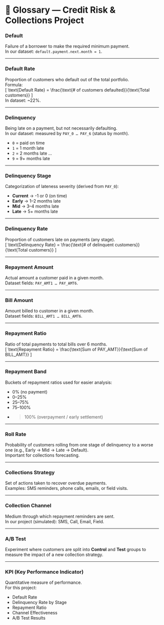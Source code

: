 # 📘 Glossary — Credit Risk & Collections Project

### **Default**
Failure of a borrower to make the required minimum payment.  
In our dataset: `default.payment.next.month = 1`.

---

### **Default Rate**
Proportion of customers who default out of the total portfolio.  
Formula:  
\[
\text{Default Rate} = \frac{\text{# of customers defaulted}}{\text{Total customers}}
\]  
In dataset: ~22%.

---

### **Delinquency**
Being late on a payment, but not necessarily defaulting.  
In our dataset: measured by `PAY_0 … PAY_6` (status by month).  

- `0` = paid on time  
- `1` = 1 month late  
- `2` = 2 months late …  
- `9` = 9+ months late  

---

### **Delinquency Stage**
Categorization of lateness severity (derived from `PAY_0`):  
- **Current** → -1 or 0 (on time)  
- **Early** → 1–2 months late  
- **Mid** → 3–4 months late  
- **Late** → 5+ months late  

---

### **Delinquency Rate**
Proportion of customers late on payments (any stage).  
\[
\text{Delinquency Rate} = \frac{\text{# of delinquent customers}}{\text{Total customers}}
\]  

---

### **Repayment Amount**
Actual amount a customer paid in a given month.  
Dataset fields: `PAY_AMT1 … PAY_AMT6`.

---

### **Bill Amount**
Amount billed to customer in a given month.  
Dataset fields: `BILL_AMT1 … BILL_AMT6`.

---

### **Repayment Ratio**
Ratio of total payments to total bills over 6 months.  
\[
\text{Repayment Ratio} = \frac{\text{Sum of PAY_AMT}}{\text{Sum of BILL_AMT}}
\]  

---

### **Repayment Band**
Buckets of repayment ratios used for easier analysis:  
- 0% (no payment)  
- 0–25%  
- 25–75%  
- 75–100%  
- >100% (overpayment / early settlement)  

---

### **Roll Rate**
Probability of customers rolling from one stage of delinquency to a worse one (e.g., Early → Mid → Late → Default).  
Important for collections forecasting.

---

### **Collections Strategy**
Set of actions taken to recover overdue payments.  
Examples: SMS reminders, phone calls, emails, or field visits.

---

### **Collection Channel**
Medium through which repayment reminders are sent.  
In our project (simulated): SMS, Call, Email, Field.

---

### **A/B Test**
Experiment where customers are split into **Control** and **Test** groups to measure the impact of a new collection strategy.  

---

### **KPI (Key Performance Indicator)**
Quantitative measure of performance.  
For this project:  
- Default Rate  
- Delinquency Rate by Stage  
- Repayment Ratio  
- Channel Effectiveness  
- A/B Test Results  
